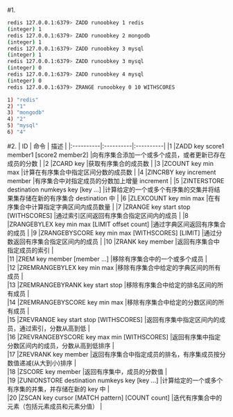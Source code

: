 #1.

```bash
redis 127.0.0.1:6379> ZADD runoobkey 1 redis
(integer) 1
redis 127.0.0.1:6379> ZADD runoobkey 2 mongodb
(integer) 1
redis 127.0.0.1:6379> ZADD runoobkey 3 mysql
(integer) 1
redis 127.0.0.1:6379> ZADD runoobkey 3 mysql
(integer) 0
redis 127.0.0.1:6379> ZADD runoobkey 4 mysql
(integer) 0
redis 127.0.0.1:6379> ZRANGE runoobkey 0 10 WITHSCORES

1) "redis"
2) "1"
3) "mongodb"
4) "2"
5) "mysql"
6) "4"
```

#2.
| ID  | 命令  | 描述  |
|:----------|:----------|:----------|
|1	|ZADD key score1 member1 [score2 member2]         |向有序集合添加一个或多个成员，或者更新已存在成员的分数                         | 
|2	|ZCARD key                                        |获取有序集合的成员数                                          | 
|3	|ZCOUNT key min max                               |计算在有序集合中指定区间分数的成员数                                  | 
|4	|ZINCRBY key increment member                     |有序集合中对指定成员的分数加上增量 increment                         | 
|5	|ZINTERSTORE destination numkeys key [key ...]    |计算给定的一个或多个有序集的交集并将结果集存储在新的有序集合 destination 中        | 
|6	|ZLEXCOUNT key min max                            |在有序集合中计算指定字典区间内成员数量                                 | 
|7	|ZRANGE key start stop [WITHSCORES]               |通过索引区间返回有序集合指定区间内的成员                                | 
|8	|ZRANGEBYLEX key min max [LIMIT offset count]     |通过字典区间返回有序集合的成员                                     | 
|9	|ZRANGEBYSCORE key min max [WITHSCORES] [LIMIT]   |通过分数返回有序集合指定区间内的成员                                  | 
|10	|ZRANK key member                               |返回有序集合中指定成员的索引                                      |   
|11	|ZREM key member [member ...]                   |移除有序集合中的一个或多个成员                                     |   
|12	|ZREMRANGEBYLEX key min max                     |移除有序集合中给定的字典区间的所有成员                                 |   
|13	|ZREMRANGEBYRANK key start stop                 |移除有序集合中给定的排名区间的所有成员                                 |   
|14	|ZREMRANGEBYSCORE key min max                   |移除有序集合中给定的分数区间的所有成员                                 |   
|15	|ZREVRANGE key start stop [WITHSCORES]          |返回有序集中指定区间内的成员，通过索引，分数从高到低                          |   
|16	|ZREVRANGEBYSCORE key max min [WITHSCORES]      |返回有序集中指定分数区间内的成员，分数从高到低排序                           |   
|17	|ZREVRANK key member                            |返回有序集合中指定成员的排名，有序集成员按分数值递减(从大到小)排序                  |   
|18	|ZSCORE key member                              |返回有序集中，成员的分数值                                       |   
|19	|ZUNIONSTORE destination numkeys key [key ...]  |计算给定的一个或多个有序集的并集，并存储在新的 key 中                       |   
|20	|ZSCAN key cursor [MATCH pattern] [COUNT count] |迭代有序集合中的元素（包括元素成员和元素分值）                             |   
